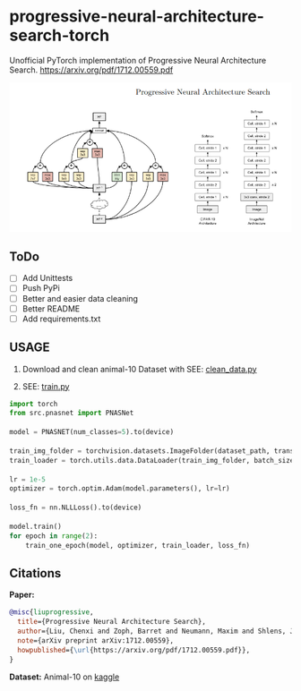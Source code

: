 # progressive-neural-architecture-search-torch
Unofficial PyTorch implementation of Progressive Neural Architecture Search. https://arxiv.org/pdf/1712.00559.pdf

<img src="assets/architecturePNAS.png" alt="architecturePNAS" width="600"/>


## ToDo
- [ ] Add Unittests
- [ ] Push PyPi
- [ ] Better and easier data cleaning
- [ ] Better README
- [ ] Add requirements.txt

## USAGE
1. Download and clean animal-10 Dataset with SEE: [clean_data.py](utils/clean_data.py)

2. SEE: [train.py](train.py)

```python
import torch
from src.pnasnet import PNASNet

model = PNASNET(num_classes=5).to(device)

train_img_folder = torchvision.datasets.ImageFolder(dataset_path, transform=transform)
train_loader = torch.utils.data.DataLoader(train_img_folder, batch_size=4, shuffle=True, num_workers=1, pin_memory=True)

lr = 1e-5
optimizer = torch.optim.Adam(model.parameters(), lr=lr)

loss_fn = nn.NLLLoss().to(device)

model.train()
for epoch in range(2):
    train_one_epoch(model, optimizer, train_loader, loss_fn)
```
## Citations
**Paper:**
```bibtex
@misc{liuprogressive,
  title={Progressive Neural Architecture Search},
  author={Liu, Chenxi and Zoph, Barret and Neumann, Maxim and Shlens, Jonathon and Hua, Wei and Li, Li-Jia and Fei-Fei, Li and Yuille, Alan and Huang, Jonathan and Murphy, Kevin},,
  note={arXiv preprint arXiv:1712.00559},
  howpublished={\url{https://arxiv.org/pdf/1712.00559.pdf}},
}
```
**Dataset:**
Animal-10 on [kaggle](https://www.kaggle.com/datasets/alessiocorrado99/animals10)
